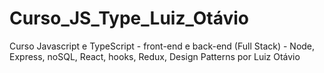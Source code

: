 # Curso_JS_Type_Luiz_Otávio
Curso Javascript e TypeScript - front-end e back-end (Full Stack) - Node, Express, noSQL, React, hooks, Redux, Design Patterns por Luiz Otávio
